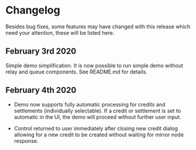 # Changelog

Besides bug fixes, some features may have changed with this release which need your attention, these will be listed here.

## February 3rd 2020

Simple demo simplification. It is now possible to run simple demo without relay and queue components. See README.md for details.

## February 4th 2020

* Demo now supports fully automatic processing for credits and settlements (individually selectable). If a credit or settlement is set to automatic in the UI, the demo will proceed without further user input.

* Control returned to user immediately after closing new credit dialog allowing for a new credit to be created without waiting for mirror node response.

